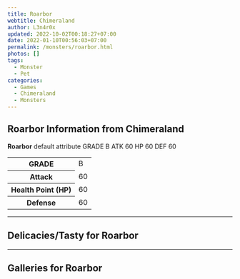 ```yaml
---
title: Roarbor
webtitle: Chimeraland
author: L3n4r0x
updated: 2022-10-02T00:18:27+07:00
date: 2022-01-10T00:56:03+07:00
permalink: /monsters/roarbor.html
photos: []
tags:
  - Monster
  - Pet
categories:
  - Games
  - Chimeraland
  - Monsters
---
```


<section id="bootstrap-wrapper"><link rel="stylesheet" href="https://cdn.statically.io/gh/dimaslanjaka/Web-Manajemen/40ac3225/css/bootstrap-4.5-wrapper.css"/><h1>Roarbor Information from Chimeraland</h1><p><b>Roarbor</b> default attribute GRADE B ATK 60 HP 60 DEF 60<table><tr><th>GRADE</th><td>B</td></tr><tr><th>Attack</th><td>60</td></tr><tr><th>Health Point (HP)</th><td>60</td></tr><tr><th>Defense</th><td>60</td></tr></table></p><hr/><h2>Delicacies/Tasty for Roarbor</h2><hr/><div id="gallery"><h2>Galleries for Roarbor</h2><div class="row"></div></div></section>